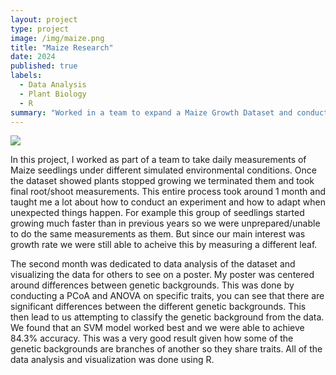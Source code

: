 ```yaml
---
layout: project
type: project
image: /img/maize.png
title: "Maize Research"
date: 2024
published: true
labels:
  - Data Analysis
  - Plant Biology
  - R
summary: "Worked in a team to expand a Maize Growth Dataset and conducted data analysis on it."
---
```


<img class="img-fluid" src="../img/agro-Synergy.png">

In this project, I worked as part of a team to take daily measurements of Maize seedlings under different simulated environmental conditions. Once the dataset showed plants stopped growing we terminated them and took final 
root/shoot measurements. This entire process took around 1 month and taught me a lot about how to conduct an experiment and how to adapt when unexpected things happen. For example this group of seedlings started growing
much faster than in previous years so we were unprepared/unable to do the same measurements as them. But since our main interest was growth rate we were still able to acheive this by measuring a different leaf.

The second month was dedicated to data analysis of the dataset and visualizing the data for others to see on a poster. My poster was centered around differences between genetic backgrounds.
This was done by conducting a PCoA and ANOVA on specific traits, you can see that there are significant differences between the different genetic backgrounds. This then lead to us attempting to classify the genetic background
from the data. We found that an SVM model worked best and we were able to achieve 84.3% accuracy. This was a very good result given how some of the genetic backgrounds are branches of another so they share traits.
All of the data analysis and visualization was done using R.

